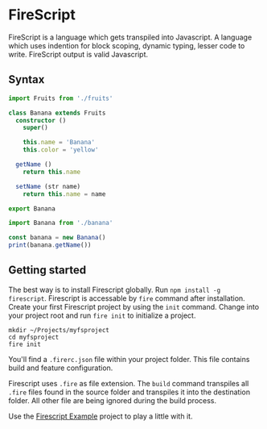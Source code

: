 FireScript
==========

FireScript is a language which gets transpiled into Javascript. A language which uses indention for block scoping, dynamic typing, lesser code to write. FireScript output is valid Javascript.

Syntax
------

```ts
import Fruits from './fruits'

class Banana extends Fruits
  constructor ()
    super()

    this.name = 'Banana'
    this.color = 'yellow'

  getName ()
    return this.name

  setName (str name)
    return this.name = name

export Banana
```

```ts
import Banana from './banana'

const banana = new Banana()
print(banana.getName())
```

Getting started
--------------

The best way is to install Firescript globally. Run `npm install -g firescript`.
Firescript is accessable by `fire` command after installation.
Create your first Firescript project by using the `init` command. Change into  your project root and run `fire init` to initialize a project.

```shell
mkdir ~/Projects/myfsproject
cd myfsproject
fire init
```

You'll find a `.firerc.json` file within your project folder. This file contains build and feature configuration.

Firescript uses `.fire` as file extension. The `build` command transpiles all `.fire` files found in the source folder and transpiles it into the destination folder. All other file are being ignored during the build process.

Use the [Firescript Example]() project to play a little with it.
